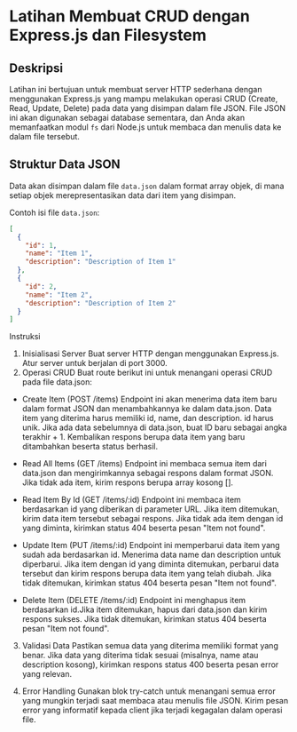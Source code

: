 # Latihan Membuat CRUD dengan Express.js dan Filesystem

## Deskripsi
Latihan ini bertujuan untuk membuat server HTTP sederhana dengan menggunakan Express.js yang mampu melakukan operasi CRUD (Create, Read, Update, Delete) pada data yang disimpan dalam file JSON. File JSON ini akan digunakan sebagai database sementara, dan Anda akan memanfaatkan modul `fs` dari Node.js untuk membaca dan menulis data ke dalam file tersebut.

## Struktur Data JSON
Data akan disimpan dalam file `data.json` dalam format array objek, di mana setiap objek merepresentasikan data dari item yang disimpan.

Contoh isi file `data.json`:
```json
[
  {
    "id": 1,
    "name": "Item 1",
    "description": "Description of Item 1"
  },
  {
    "id": 2,
    "name": "Item 2",
    "description": "Description of Item 2"
  }
]
```

Instruksi
1. Inisialisasi Server
Buat server HTTP dengan menggunakan Express.js.
Atur server untuk berjalan di port 3000.
2. Operasi CRUD
Buat route berikut ini untuk menangani operasi CRUD pada file data.json:
* Create Item (POST /items)
Endpoint ini akan menerima data item baru dalam format JSON dan menambahkannya ke dalam data.json. Data item yang diterima harus memiliki id, name, dan description. id harus unik. Jika ada data sebelumnya di data.json, buat ID baru sebagai angka terakhir + 1. Kembalikan respons berupa data item yang baru ditambahkan beserta status berhasil.

* Read All Items (GET /items)
Endpoint ini membaca semua item dari data.json dan mengirimkannya sebagai respons dalam format JSON. Jika tidak ada item, kirim respons berupa array kosong [].

* Read Item By Id (GET /items/:id)
Endpoint ini membaca item berdasarkan id yang diberikan di parameter URL. Jika item ditemukan, kirim data item tersebut sebagai respons. Jika tidak ada item dengan id yang diminta, kirimkan status 404 beserta pesan "Item not found".

* Update Item (PUT /items/:id)
Endpoint ini memperbarui data item yang sudah ada berdasarkan id. Menerima data name dan description untuk diperbarui. Jika item dengan id yang diminta ditemukan, perbarui data tersebut dan kirim respons berupa data item yang telah diubah. Jika tidak ditemukan, kirimkan status 404 beserta pesan "Item not found".

* Delete Item (DELETE /items/:id)
Endpoint ini menghapus item berdasarkan id.Jika item ditemukan, hapus dari data.json dan kirim respons sukses. Jika tidak ditemukan, kirimkan status 404 beserta pesan "Item not found".

3. Validasi Data
Pastikan semua data yang diterima memiliki format yang benar. Jika data yang diterima tidak sesuai (misalnya, name atau description kosong), kirimkan respons status 400 beserta pesan error yang relevan.

4. Error Handling
Gunakan blok try-catch untuk menangani semua error yang mungkin terjadi saat membaca atau menulis file JSON.
Kirim pesan error yang informatif kepada client jika terjadi kegagalan dalam operasi file.